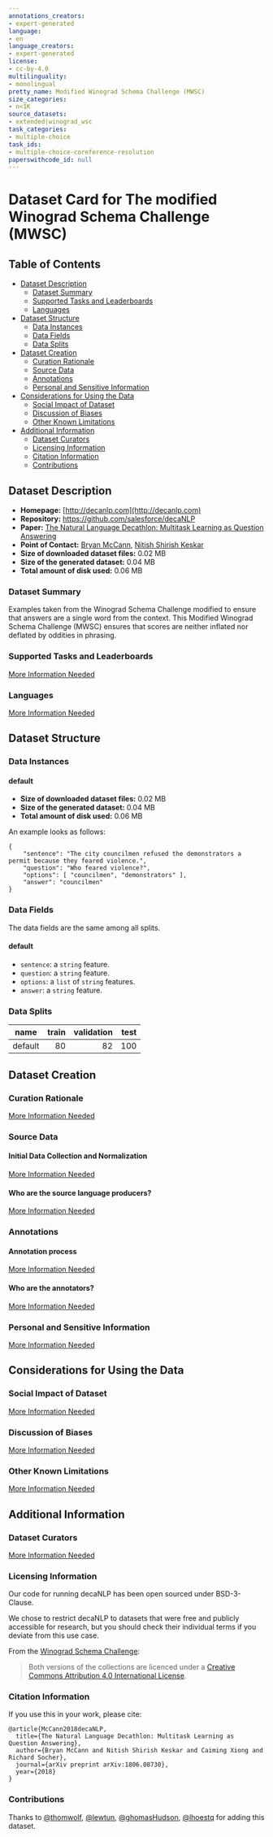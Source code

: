 ```yaml
---
annotations_creators:
- expert-generated
language:
- en
language_creators:
- expert-generated
license:
- cc-by-4.0
multilinguality:
- monolingual
pretty_name: Modified Winograd Schema Challenge (MWSC)
size_categories:
- n<1K
source_datasets:
- extended|winograd_wsc
task_categories:
- multiple-choice
task_ids:
- multiple-choice-coreference-resolution
paperswithcode_id: null
---
```


# Dataset Card for The modified Winograd Schema Challenge (MWSC)

## Table of Contents
- [Dataset Description](#dataset-description)
  - [Dataset Summary](#dataset-summary)
  - [Supported Tasks and Leaderboards](#supported-tasks-and-leaderboards)
  - [Languages](#languages)
- [Dataset Structure](#dataset-structure)
  - [Data Instances](#data-instances)
  - [Data Fields](#data-fields)
  - [Data Splits](#data-splits)
- [Dataset Creation](#dataset-creation)
  - [Curation Rationale](#curation-rationale)
  - [Source Data](#source-data)
  - [Annotations](#annotations)
  - [Personal and Sensitive Information](#personal-and-sensitive-information)
- [Considerations for Using the Data](#considerations-for-using-the-data)
  - [Social Impact of Dataset](#social-impact-of-dataset)
  - [Discussion of Biases](#discussion-of-biases)
  - [Other Known Limitations](#other-known-limitations)
- [Additional Information](#additional-information)
  - [Dataset Curators](#dataset-curators)
  - [Licensing Information](#licensing-information)
  - [Citation Information](#citation-information)
  - [Contributions](#contributions)

## Dataset Description

- **Homepage:** [http://decanlp.com](http://decanlp.com)
- **Repository:** https://github.com/salesforce/decaNLP
- **Paper:** [The Natural Language Decathlon: Multitask Learning as Question Answering](https://arxiv.org/abs/1806.08730)
- **Point of Contact:** [Bryan McCann](mailto:bmccann@salesforce.com), [Nitish Shirish Keskar](mailto:nkeskar@salesforce.com)
- **Size of downloaded dataset files:** 0.02 MB
- **Size of the generated dataset:** 0.04 MB
- **Total amount of disk used:** 0.06 MB

### Dataset Summary

Examples taken from the Winograd Schema Challenge modified to ensure that answers are a single word from the context.
This Modified Winograd Schema Challenge (MWSC) ensures that scores are neither inflated nor deflated by oddities in phrasing.

### Supported Tasks and Leaderboards

[More Information Needed](https://github.com/huggingface/datasets/blob/master/CONTRIBUTING.md#how-to-contribute-to-the-dataset-cards)

### Languages

[More Information Needed](https://github.com/huggingface/datasets/blob/master/CONTRIBUTING.md#how-to-contribute-to-the-dataset-cards)

## Dataset Structure

### Data Instances

#### default

- **Size of downloaded dataset files:** 0.02 MB
- **Size of the generated dataset:** 0.04 MB
- **Total amount of disk used:** 0.06 MB

An example looks as follows:
```
{
    "sentence": "The city councilmen refused the demonstrators a permit because they feared violence.",
    "question": "Who feared violence?",
    "options": [ "councilmen", "demonstrators" ],
    "answer": "councilmen"
}
```

### Data Fields

The data fields are the same among all splits.

#### default
- `sentence`: a `string` feature.
- `question`: a `string` feature.
- `options`: a `list` of `string` features.
- `answer`: a `string` feature.

### Data Splits

| name  |train|validation|test|
|-------|----:|---------:|---:|
|default|   80|        82| 100|

## Dataset Creation

### Curation Rationale

[More Information Needed](https://github.com/huggingface/datasets/blob/master/CONTRIBUTING.md#how-to-contribute-to-the-dataset-cards)

### Source Data

#### Initial Data Collection and Normalization

[More Information Needed](https://github.com/huggingface/datasets/blob/master/CONTRIBUTING.md#how-to-contribute-to-the-dataset-cards)

#### Who are the source language producers?

[More Information Needed](https://github.com/huggingface/datasets/blob/master/CONTRIBUTING.md#how-to-contribute-to-the-dataset-cards)

### Annotations

#### Annotation process

[More Information Needed](https://github.com/huggingface/datasets/blob/master/CONTRIBUTING.md#how-to-contribute-to-the-dataset-cards)

#### Who are the annotators?

[More Information Needed](https://github.com/huggingface/datasets/blob/master/CONTRIBUTING.md#how-to-contribute-to-the-dataset-cards)

### Personal and Sensitive Information

[More Information Needed](https://github.com/huggingface/datasets/blob/master/CONTRIBUTING.md#how-to-contribute-to-the-dataset-cards)

## Considerations for Using the Data

### Social Impact of Dataset

[More Information Needed](https://github.com/huggingface/datasets/blob/master/CONTRIBUTING.md#how-to-contribute-to-the-dataset-cards)

### Discussion of Biases

[More Information Needed](https://github.com/huggingface/datasets/blob/master/CONTRIBUTING.md#how-to-contribute-to-the-dataset-cards)

### Other Known Limitations

[More Information Needed](https://github.com/huggingface/datasets/blob/master/CONTRIBUTING.md#how-to-contribute-to-the-dataset-cards)

## Additional Information

### Dataset Curators

[More Information Needed](https://github.com/huggingface/datasets/blob/master/CONTRIBUTING.md#how-to-contribute-to-the-dataset-cards)

### Licensing Information

Our code for running decaNLP has been open sourced under BSD-3-Clause. 

We chose to restrict decaNLP to datasets that were free and publicly accessible for research, but you should check their individual terms if you deviate from this use case.

From the [Winograd Schema Challenge](https://cs.nyu.edu/~davise/papers/WinogradSchemas/WS.html):
> Both versions of the collections are licenced under a [Creative Commons Attribution 4.0 International License](http://creativecommons.org/licenses/by/4.0/).

### Citation Information

If you use this in your work, please cite:
```
@article{McCann2018decaNLP,
  title={The Natural Language Decathlon: Multitask Learning as Question Answering},
  author={Bryan McCann and Nitish Shirish Keskar and Caiming Xiong and Richard Socher},
  journal={arXiv preprint arXiv:1806.08730},
  year={2018}
}
```


### Contributions

Thanks to [@thomwolf](https://github.com/thomwolf), [@lewtun](https://github.com/lewtun), [@ghomasHudson](https://github.com/ghomasHudson), [@lhoestq](https://github.com/lhoestq) for adding this dataset.
